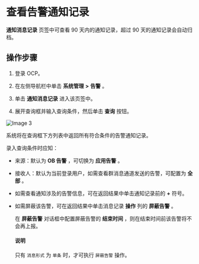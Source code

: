查看告警通知记录 
=============================

**通知消息记录** 页签中可查看 90 天内的通知记录，超过 90 天的通知记录会自动归档。

操作步骤 
-------------------------

1. 登录 OCP。

   

2. 在左侧导航栏中单击 **系统管理** **\>** **告警** 。

   

3. 单击 **通知消息记录** 进入该页签中。

   

4. 展开查询框并输入查询条件，然后单击 **查询** 按钮。

  ![Image 3](https://help-static-aliyun-doc.aliyuncs.com/assets/img/zh-CN/3729060261/p271223.png)
  
  系统将在查询框下方列表中返回所有符合条件的告警通知记录。

   录入查询条件时应知：

   * 来源：默认为 **OB 告警** ，可切换为 **应用告警** 。

     
   
   * 接收人：默认为当前登录用户，如需查看群消息通道发送的告警，可配置为 **全部** 。

     
   

   
   * 如需查看通知涉及的告警信息，可在返回结果中单击通知记录前的 **+** 符号。

     
   

   
   <!-- -->

   * 如需屏蔽该告警，可在返回结果中单击消息记录 **操作** 列的 **屏蔽告警** 。

     在 **屏蔽告警** 对话框中配置屏蔽告警的 **结束时间** ，则在结束时间前该告警将不会再上报。

     <main id="notice" type='explain'><h4>说明</h4><p>只有 <code>消息形式</code> 为 <code>单条</code> 时，才可执行 <code>屏蔽告警</code> 操作。</p></main>

     
     
   

   





